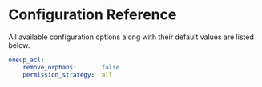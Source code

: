 Configuration Reference
=======================

All available configuration options along with their default values are listed below.

``` yaml
oneup_acl:
    remove_orphans:       false
    permission_strategy:  all
```
